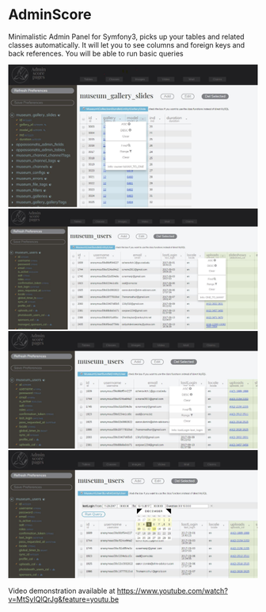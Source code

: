 # AdminScore

Minimalistic Admin Panel for Symfony3, picks up your tables and related classes automatically.
It will let you to see columns and foreign keys and back references. 
You will be able to run basic queries 

<img src="https://github.com/Dodotree/AdminScore/blob/master/Capture.JPG?raw=true">

<img src="https://github.com/Dodotree/AdminScore/blob/master/Capture1.JPG?raw=true">

<img src="https://github.com/Dodotree/AdminScore/blob/master/Capture2.JPG?raw=true">

<img src="https://github.com/Dodotree/AdminScore/blob/master/Capture3.JPG?raw=true">

Video demonstration available at
https://www.youtube.com/watch?v=MtSyIQlQrJg&feature=youtu.be
